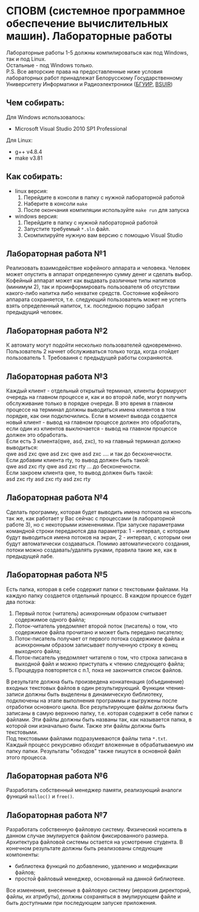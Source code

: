 # СПОВМ (системное программное обеспечение вычислительных машин). Лабораторные работы

Лабораторные работы 1-5 должны компилироваться как под Windows, так и под Linux.  
Остальные - под Windows только.  
P.S. Все авторские права на предоставленные ниже условия лабораторных работ принадлежат Белорусскому Государственному Университету Информатики и Радиоэлектроники ([БГУИР](https://www.bsuir.by), [BSUIR](https://www.bsuir.by/en/))  

## Чем собирать:
Для Windows использовалось:
* Microsoft Visual Studio 2010 SP1 Professional

Для Linux:
* g++ v4.8.4
* make v3.81

## Как собирать:
* linux версия:
	1. Перейдите в консоли в папку с нужной лабораторной работой 
	2. Наберите в консоли `make`
	3. После окончания компиляции используйте `make run` для запуска
* windows версия:  
	1. Перейдите в папку с нужной лабораторной работой 
	2. Запустите требуемый `*.sln` файл.
	3. Скомпилируйте нужную вам версию с помощью Visual Studio

## Лабораторная работа №1
Реализовать взаимодействие кофейного аппарата и человека. Человек может 
опустить в аппарат определенную сумму денег и сделать выбор. Кофейный аппарат 
может как выдавать различные типы напитков (минимум 2), так и проинформировать 
пользователя об отсутствии какого-либо напитка либо нехватке средств. Состояние 
кофейного аппарата сохраняется, т.е. следующий пользователь может не успеть взять 
определенный напиток, т.к. последнюю порцию забрал предыдущий человек.

## Лабораторная работа №2
К автомату могут подойти несколько пользователей одновременно. 
Пользователь 2 начнет обслуживаться только тогда, когда отойдет пользователь 1.
Требоваиня с предыдущей работы сохраняются.

## Лабораторная работа №3
Каждый клиент - отдельный открытый терминал, клиенты формируют очередь на главном процессе и, как и во второй лабе,
могут получить обслуживание только в порядке очереди.
В это время в главном процессе на терминал должны выводиться имена клиентов в том порядке, как они подключились.
Если в момент вывода создается новый клиент - вывод на главном процессе должен это обработать, если один из клиентов
выключается - вывод на главном процессе должен это обработать.  
Если есть 3 клиента(qwe, asd, zxc), то на главный терминал должно выводиться:  
qwe asd zxc qwe asd zxc qwe asd zxc .... и так до бесконечности.  
Если добавим клиента rty, то вывод должен быть такой:  
qwe asd zxc rty qwe asd zxc rty ... до бесконечности.  
Если закроем клиента qwe, то вывод должен быть такой:  
asd zxc rty asd zxc rty asd zxc rty  

## Лабораторная работа №4
Cделать программу, которая будет выводить имена потоков на консоль так же, как работает у Вас сейчас с процессами (в лабораторной работе 3), но с некоторыми изменениями. При запуске параметрами командной строки передаются два параметра: 1 - интервал, с которым будут выводиться имена потоков на экран, 2 - интервал, с которым они будут автоматически создаваться. Помимо автоматического создания, потоки можно создавать/удалять руками, правила такие же, как в предыдущей лабе.
## Лабораторная работа №5
Eсть папка, которая в себе содержит папки с текстовыми файлами. На каждую папку создается отдельный процесс. В каждом процессе будет два потока:
1) Первый поток (читатель) асинхронным образом считывает содержимое одного файла; 
2) Поток-читатель уведомляет второй поток (писатель) о том, что содержимое файла прочитано и может быть передано писателю; 
3) Поток-писатель получает от первого потока содержимое файла и асинхронным образом записывает полученную строку в конец выходного файла; 
4) Поток-писатель уведомляет читателя о том, что строка записана в выходной файл и можно приступать к чтению следующего файла; 
5) Процедура повторяется с п.1, пока не закончится список файлов.

В результате должна быть произведена конкатенация (объединение) входных текстовых файлов в один результирующий. 
Функции чтения-записи должны быть выделены в динамическую библиотеку, подключены на этапе выполнения программы и выгружены после отработки основного цикла.
Все результирующие файлы должны быть записаны в самую верхнюю папку, т.е. которая содержит в себе папки с файлами. Эти файлы должны быть названы так, как называется папка, в которой они изначально были. Также эти файлы должны быть текстовыми.  
Под текстовыми файлами подразумеваются файлы типа `*.txt`.  
Каждый процесс рекурсивно обходит вложенные в обрабатываемую им папку папки. Результаты "обходов" также пишутся в основной файл этого процесса.

## Лабораторная работа №6
Разработать собственный менеджер памяти, реализующий аналоги функций `malloc()` и `free()`.

## Лабораторная работа №7
Разработать собственную файловую систему. Физический носитель в данном случае эмулируется файлом фиксированного размера. Архитектура файловой системы остается на усмотрение студента. В конечном результате должны быть реализованы следующие компоненты:  
*  библиотека  функций  по  добавлению,  удалению  и  модификации файлов;  
*  простой файловый менеджер, основанный на данной библиотеке.  

Все  изменения,  внесенные  в  файловую  систему (иерархия  директорий, 
файлы, их атрибуты), должны сохраняться в эмулирующем файле и быть доступными при последующем запуске приложения. 
